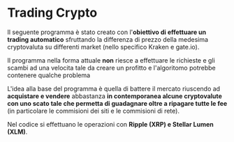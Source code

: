 # Trading Crypto

Il seguente programma è stato creato con l'**obiettivo di effettuare un trading automatico** sfruttando la differenza di prezzo della medesima cryptovaluta su differenti market (nello specifico Kraken e gate.io).

Il programma nella forma attuale **non** riesce a effettuare le richieste e gli scambi ad una velocita tale da creare un profitto e l'algoritomo potrebbe contenere qualche problema

L'idea alla base del programma è quella di battere il mercato riuscendo ad **acquistare e vendere** abbastanza **in contemporanea alcune cryptovalute con uno scato tale che permetta di guadagnare oltre a ripagare tutte le fee** (in particolare le commisioni dei siti e le commisioni di rete).

Nel codice si effettuano le operazioni con **Ripple (XRP) e Stellar Lumen (XLM)**.